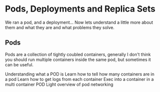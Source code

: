 # Pods, Deployments and Replica Sets

We ran a pod, and a deployment... Now lets understand a little more about them and what they are and what problems they solve.

## Pods

Pods are a collection of tightly coubled containers, generally I don't think you should run multiple containers inside the same pod, but sometimes it can be useful.

Understanding what a POD is
Learn how to tell how many containers are in a pod
Learn how to get logs from each container
Exec into a container in a multi container POD
Light overview of pod networking
